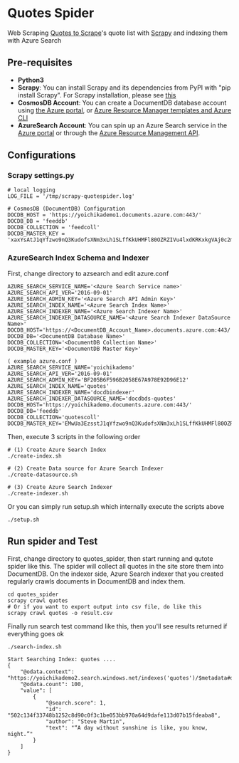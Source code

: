 # Quotes Spider 

Web Scraping [Quotes to Scrape](http://quotes.toscrape.com/)'s quote list with [Scrapy](https://scrapy.org/) and indexing them with Azure Search

## Pre-requisites
* **Python3**
* **Scrapy**: You can install Scrapy and its dependencies from PyPI with "pip install Scrapy". For Scrapy installation, please see [this](https://doc.scrapy.org/en/latest/intro/install.html)
* **CosmosDB Account**: You can create a DocumentDB database account using [the Azure portal](https://azure.microsoft.com/en-us/documentation/articles/documentdb-create-account/), or [Azure Resource Manager templates and Azure CLI](https://azure.microsoft.com/en-us/documentation/articles/documentdb-automation-resource-manager-cli/)
* **AzureSearch Account**: You can spin up an Azure Search service in the [Azure portal](https://docs.microsoft.com/en-us/azure/search/search-create-service-portal) or through the [Azure Resource Management API](https://docs.microsoft.com/en-us/rest/api/searchmanagement/). 

## Configurations
### Scrapy settings.py
```
# local logging
LOG_FILE = '/tmp/scrapy-quotespider.log'

# CosmosDB (DocumentDB) Configuration
DOCDB_HOST = 'https://yoichikademo1.documents.azure.com:443/'
DOCDB_DB = 'feeddb'
DOCDB_COLLECTION = 'feedcoll'
DOCDB_MASTER_KEY = 'xaxYsAtJ1qYfzwo9nQ3KudofsXNm3xLh1SLffKkUHMFl80OZRZIVu4lxdKRKxkgVAj0c2mv9BZSyMN7tdg=='
```

### AzureSearch Index Schema and Indexer

First, change directory to azsearch and edit azure.conf
```
AZURE_SEARCH_SERVICE_NAME='<Azure Search Service name>'
AZURE_SEARCH_API_VER='2016-09-01'
AZURE_SEARCH_ADMIN_KEY='<Azure Search API Admin Key>'
AZURE_SEARCH_INDEX_NAME='<Azure Search Index Name>'
AZURE_SEARCH_INDEXER_NAME='<Azure Search Indexer Name>'
AZURE_SEARCH_INDEXER_DATASOURCE_NAME='<Azure Search Indexer DataSource Name>'
DOCDB_HOST='https://<DocumentDB_Account_Name>.documents.azure.com:443/'
DOCDB_DB='<DocumentDB Database Name>'
DOCDB_COLLECTION='<DocumentDB Collection Name>'
DOCDB_MASTER_KEY='<DocumentDB Master Key>'

( example azure.conf )
AZURE_SEARCH_SERVICE_NAME='yoichikademo'
AZURE_SEARCH_API_VER='2016-09-01'
AZURE_SEARCH_ADMIN_KEY='BF205B6F596B2058E67A978E92D96E12'
AZURE_SEARCH_INDEX_NAME='quotes'
AZURE_SEARCH_INDEXER_NAME='docdbindexer'
AZURE_SEARCH_INDEXER_DATASOURCE_NAME='docdbds-quotes'
DOCDB_HOST='https://yoichikademo.documents.azure.com:443/'
DOCDB_DB='feeddb'
DOCDB_COLLECTION='quotescoll'
DOCDB_MASTER_KEY='EMwUa3EzsstJ1qYfzwo9nQ3KudofsXNm3xLh1SLffKkUHMFl80OZRZIVu4lxdKRKxkgVAj0c2mv9BZSyMN7tdg=='
```

Then, execute 3 scripts in the following order
```
# (1) Create Azure Search Index
./create-index.sh

# (2) Create Data source for Azure Search Indexer
./create-datasource.sh

# (3) Create Azure Search Indexer
./create-indexer.sh
```

Or you can simply run setup.sh which internally execute the scripts above 
```
./setup.sh
```

## Run spider and Test

First, change directory to quotes_spider, then start running and qutote spider like this. The spider will collect all quotes in the site store them into DocumentDB. On the indexer side, Azure Search indexer that you created regularly crawls documents in DocumentDB and index them.
```
cd quotes_spider
scrapy crawl quotes
# Or if you want to export output into csv file, do like this
scrapy crawl quotes -o result.csv
```

Finally run search test command like this, then you'll see results returned if everything goes ok
```
./search-index.sh

Start Searching Index: quotes ....
{
    "@odata.context": "https://yoichikademo2.search.windows.net/indexes('quotes')/$metadata#docs",
    "@odata.count": 100,
    "value": [
        {
            "@search.score": 1,
            "id": "502c134f33748b1252c8d90c0f3c1be053bb970a64d9dafe113d07b15fdeaba8",
            "author": "Steve Martin",
            "text": "“A day without sunshine is like, you know, night.”"
        }
    ]
}
```
